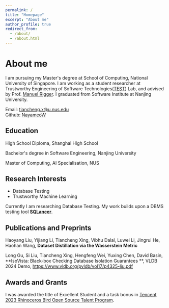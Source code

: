 ```yaml
---
permalink: /
title: "Homepage"
excerpt: "About me"
author_profile: true
redirect_from: 
  - /about/
  - /about.html
---
```



# About me

I am pursuing my Master's degree at School of Computing, National University of Singapore. I am working as a student researcher at Trustworthy Engineering of Software Technologies([TEST](https://nus-test.github.io/)) Lab, and advised by Prof. [Manuel Rigger](https://www.manuelrigger.at/). I graduated from Software Institute at Nanjing University.

Email: [tiancheng.x@u.nus.edu](mailto:tiancheng.x@u.nus.edu)  
Github: [NayameoW](https://github.com/NayameoW)

## Education

High School Diploma, Shanghai High School

Bachelor's degree in Software Engineering, Nanjing University

Master of Computing, AI Specialisation, NUS

## Research Interests

- Database Testing 
- Trustworthy Machine Learning

Currently I am researching Database Testing. My work builds upon a DBMS testing tool **[SQLancer](https://github.com/sqlancer/sqlancer)**.

## Publications and Preprints

Haoyang Liu, Yijiang Li, Tiancheng Xing, Vibhu Dalal, Luwei Li, Jingrui He, Haohan Wang, **Dataset Distillation via the Wasserstein Metric**

Long Gu, Si Liu, Tiancheng Xing, Hengfeng Wei, Yuxing Chen, David Basin, **IsoVista: Black-box Checking Database Isolation Guarantees  **, VLDB 2024 Demo, https://www.vldb.org/pvldb/vol17/p4325-liu.pdf

## Awards and Grants

I was awarded the title of Excellent Student and a task bonus in [Tencent 2023 Rhinoceros Bird Open Source Talent Program](https://mp.weixin.qq.com/s/_Hc7yW0FaLrf-2Ohy0foLw).